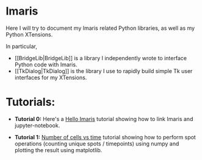 # Imaris

Here I will try to document my Imaris related Python libraries, as well as my Python XTensions.

In particular,
* [[BridgeLib|BridgeLib]] is a library I independently wrote to interface Python code with Imaris.
* [[TkDialog|TkDialog]] is the library I use to rapidly build simple Tk user interfaces for my XTensions.

# Tutorials:
* **Tutorial 0:** Here's a [Hello Imaris](https://github.com/zindy/Imaris/blob/master/tutorials/hello_imaris.ipynb) tutorial showing how to link Imaris and jupyter-notebook.

* **Tutorial 1:** [Number of cells vs time](https://github.com/zindy/Imaris/blob/master/tutorials/ncells_vs_time.ipynb) tutorial showing how to perform spot operations (counting unique spots / timepoints) using numpy and plotting the result using matplotlib.
